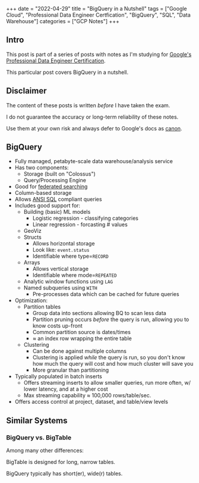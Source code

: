 +++
date = "2022-04-29"
title = "BigQuery in a Nutshell"
tags = ["Google Cloud", "Professional Data Engineer Certfication", "BigQuery", "SQL", "Data Warehouse"]
categories = ["GCP Notes"]
+++

## Intro

This post is part of a series of posts with notes as I'm studying for [Google's Professional Data Engineer Certification](https://cloud.google.com/certification/data-engineer).

This particular post covers BigQuery in a nutshell.

## Disclaimer

The content of these posts is written *before* I have taken the exam.

I do not guarantee the accuracy or long-term reliability of these notes.

Use them at your own risk and always defer to Google's docs as [canon](https://en.wikipedia.org/wiki/Canon_(basic_principle)).

## BigQuery

- Fully managed, petabyte-scale data warehouse/analysis service
- Has two components:
  - Storage (built on "Colossus")
  - Query/Processing Engine
- Good for [federated searching](https://en.wikipedia.org/wiki/Federated_search)
- Column-based storage
- Allows [ANSI SQL](https://blog.ansi.org/2018/10/sql-standard-iso-iec-9075-2016-ansi-x3-135/) compliant queries
- Includes good support for:
  - Building (basic) ML models
    - Logistic regression - classifying categories
    - Linear regression - forcasting # values
  - GeoViz
  - Structs
    - Allows horizontal storage
    - Look like: `event.status`
    - Identifiable where type=`RECORD`
  - Arrays
    - Allows vertical storage
    - Identifiable where mode=`REPEATED`
  - Analytic window functions using `LAG`
  - Named subqueries using `WITH`
    - Pre-processes data which can be cached for future queries
- Optimization:
  - Partition tables
    - Group data into sections allowing BQ to scan less data
    - Partition pruning occurs *before* the query is run, allowing you to know costs up-front
    - Common partition source is dates/times
    - ≈ an index row wrapping the entire table
  - Clustering
    - Can be done against multiple columns
    - Clustering is applied *while* the query is run, so you don't know how much the query will cost and how much cluster will save you
    - More granular than partitioning
- Typically populated in batch inserts
  - Offers streaming inserts to allow smaller queries, run more often, w/ lower latency, and at a higher cost
  - Max streaming capability ≈ 100,000 rows/table/sec.
- Offers access control at project, dataset, and table/view levels

## Similar Systems

### BigQuery vs. BigTable

Among many other differences:

BigTable is designed for long, narrow tables.

BigQuery typically has short(er), wide(r) tables.

